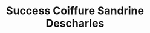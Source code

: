 ---
title: "Success Coiffure Sandrine Descharles"
url: /etaples/success-coiffure-sandrine-descharles/
shop: coiffeur
---
